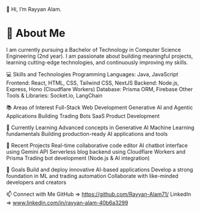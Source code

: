 👋 Hi, I’m Rayyan Alam.

# 🚀 About Me
I am currently pursuing a Bachelor of Technology in Computer Science Engineering (2nd year).
I am passionate about building meaningful projects, learning cutting-edge technologies, and continuously improving my skills.

💻 Skills and Technologies
Programming Languages: Java, JavaScript
Frontend: React, HTML, CSS, Tailwind CSS, NextJS
Backend: Node.js, Express, Hono (Cloudflare Workers)
Database: Prisma ORM, Firebase
Other Tools & Libraries: Socket.io, LangChain 


📚 Areas of Interest
Full-Stack Web Development
Generative AI and Agentic Applications
Building Trading Bots
SaaS Product Development


🌱 Currently Learning
Advanced concepts in Generative AI
Machine Learning fundamentals
Building production-ready AI applications and tools


🧩 Recent Projects
Real-time collaborative code editor
AI chatbot interface using Gemini API
Serverless blog backend using Cloudflare Workers and Prisma
Trading bot development (Node.js & AI integration)

🎯 Goals
Build and deploy innovative AI-based applications
Develop a strong foundation in ML and trading automation
Collaborate with like-minded developers and creators

📫 Connect with Me
GitHub => https://github.com/Rayyan-Alam71/
LinkedIn => www.linkedin.com/in/rayyan-alam-40b6a3299
